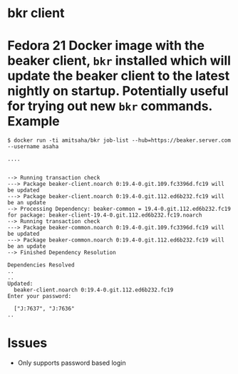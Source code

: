 bkr client
==========

Fedora 21 Docker image with the beaker client, ``bkr`` installed which
will update the beaker client to the latest nightly on
startup. Potentially useful for trying out new ``bkr`` commands.
Example
=======

```
$ docker run -ti amitsaha/bkr job-list --hub=https://beaker.server.com --username asaha

....


--> Running transaction check
---> Package beaker-client.noarch 0:19.4-0.git.109.fc3396d.fc19 will be updated
---> Package beaker-client.noarch 0:19.4-0.git.112.ed6b232.fc19 will be an update
--> Processing Dependency: beaker-common = 19.4-0.git.112.ed6b232.fc19 for package: beaker-client-19.4-0.git.112.ed6b232.fc19.noarch
--> Running transaction check
---> Package beaker-common.noarch 0:19.4-0.git.109.fc3396d.fc19 will be updated
---> Package beaker-common.noarch 0:19.4-0.git.112.ed6b232.fc19 will be an update
--> Finished Dependency Resolution

Dependencies Resolved
..
..
Updated:
  beaker-client.noarch 0:19.4-0.git.112.ed6b232.fc19
Enter your password:

  ["J:7637", "J:7636"
..

```

Issues
======

- Only supports password based login